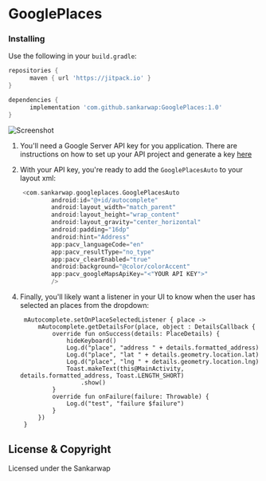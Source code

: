 # GooglePlaces

### Installing

Use the following in your `build.gradle`:



```groovy
repositories {
      maven { url 'https://jitpack.io' }
}

dependencies {
      implementation 'com.github.sankarwap:GooglePlaces:1.0'
}
```
![Screenshot](image\screen.jpg)


1. You'll need a Google Server API key for you application. There are instructions on how to set up your API project and generate a key [here](https://developers.google.com/places/web-service/get-api-key)

2. With your API key, you're ready to add the `GooglePlacesAuto` to your layout xml:

```groovy
    <com.sankarwap.googleplaces.GooglePlacesAuto
            android:id="@+id/autocomplete"
            android:layout_width="match_parent"
            android:layout_height="wrap_content"
            android:layout_gravity="center_horizontal"
            android:padding="16dp"
            android:hint="Address"
            app:pacv_languageCode="en"
            app:pacv_resultType="no_type"
            app:pacv_clearEnabled="true"
            android:background="@color/colorAccent"
            app:pacv_googleMapsApiKey="<"YOUR API KEY">"
            />
```

4. Finally, you'll likely want a listener in your UI to know when the user has selected an places from the dropdown:

        mAutocomplete.setOnPlaceSelectedListener { place ->
            mAutocomplete.getDetailsFor(place, object : DetailsCallback {
                override fun onSuccess(details: PlaceDetails) {
                    hideKeyboard()
                    Log.d("place", "address " + details.formatted_address)
                    Log.d("place", "lat " + details.geometry.location.lat)
                    Log.d("place", "lng " + details.geometry.location.lng)
                    Toast.makeText(this@MainActivity, details.formatted_address, Toast.LENGTH_SHORT)
                        .show()
                }
                override fun onFailure(failure: Throwable) {
                    Log.d("test", "failure $failure")
                }
            })
        }


## License & Copyright
Licensed under the Sankarwap
